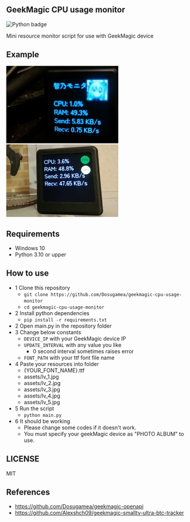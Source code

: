 ## GeekMagic CPU usage monitor
![Python badge](https://img.shields.io/badge/python-3.10-blue)

Mini resource monitor script for use with GeekMagic device

## Example

<img src="docs/preview1.jpg" width="300px" />

<img src="docs/preview2.jpg" width="300px" />

## Requirements
- Windows 10
- Python 3.10 or upper

## How to use
- 1 Clone this repository
  - `git clone https://github.com/Dosugamea/geekmagic-cpu-usage-monitor`
  - `cd geekmagic-cpu-usage-monitor`
- 2 Install python dependencies
  - `pip install -r requirements.txt`
- 2 Open main.py in the repository folder
- 3 Change below constants
  - `DEVICE_IP` with your GeekMagic device IP
  - `UPDATE_INTERVAL` with any value you like
    - 0 second interval sometimes raises error
  - `FONT_PATH` with your ttf font file name
- 4 Paste your resources into folder
  - {YOUR_FONT_NAME}.ttf
  - assets/lv_1.jpg
  - assets/lv_2.jpg
  - assets/lv_3.jpg
  - assets/lv_4.jpg
  - assets/lv_5.jpg
- 5 Run the script
  - `python main.py`
- 6 It should be working
  - Please change some codes if it doesn't work.
  - You must specify your geekMagic device as "PHOTO ALBUM" to use.

## LICENSE
MIT

## References
- https://github.com/Dosugamea/geekmagic-openapi
- https://github.com/Alexshch09/geekmagic-smalltv-ultra-btc-tracker